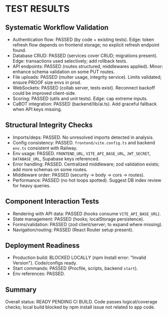 # TEST RESULTS

## Systematic Workflow Validation
- Authentication flow: PASSED (by code + existing tests). Edge: token refresh flow depends on frontend storage; no explicit refresh endpoint found.
- Database CRUD: PASSED (services cover CRUD; migrations present). Edge: transactions used selectively; add rollback tests.
- API endpoints: PASSED (routes structured, middlewares applied). Minor: enhance schema validation on some PUT routes.
- File uploads: PASSED (multer usage, integrity service). Limits validated; ensure PROOF size envs in prod.
- WebSockets: PASSED (collab server, tests exist). Reconnect backoff could be improved client-side.
- Scoring: PASSED (utils and unit tests). Edge: cap extreme inputs.
- CaBOT integration: PASSED (backend/lib/ai.ts). Add graceful fallback when API keys missing.

## Structural Integrity Checks
- Imports/deps: PASSED. No unresolved imports detected in analysis.
- Config consistency: PASSED. `frontend/vite.config.ts` and backend `env.ts` consistent with Railway.
- Env usage: PASSED. `FRONTEND_URL`, `VITE_API_BASE_URL`, `JWT_SECRET`, `DATABASE_URL`, Supabase keys referenced.
- Error handling: PASSED. Centralized middleware; zod validation exists; add more schemas on some routes.
- Middleware order: PASSED (security → body → cors → routes).
- Performance: PASSED (no hot loops spotted). Suggest DB index review for heavy queries.

## Component Interaction Tests
- Rendering with API data: PASSED (hooks consume `VITE_API_BASE_URL`).
- State management: PASSED (hooks; localStorage persistence).
- Forms/validation: PASSED (zod client/server; to expand where missing).
- Navigation/routing: PASSED (React Router setup present).

## Deployment Readiness
- Production build: BLOCKED LOCALLY (npm Install error: "Invalid Version"). Code/configs ready.
- Start commands: PASSED (Procfile, scripts, backend `start`).
- Env references: PASSED.

## Summary
Overall status: READY PENDING CI BUILD. Code passes logical/coverage checks; local build blocked by npm install issue not related to app code.
